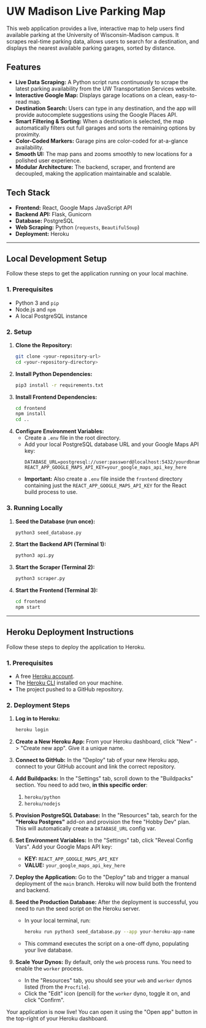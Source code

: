 # UW Madison Live Parking Map

This web application provides a live, interactive map to help users find available parking at the University of Wisconsin-Madison campus. It scrapes real-time parking data, allows users to search for a destination, and displays the nearest available parking garages, sorted by distance.

## Features

- **Live Data Scraping:** A Python script runs continuously to scrape the latest parking availability from the UW Transportation Services website.
- **Interactive Google Map:** Displays garage locations on a clean, easy-to-read map.
- **Destination Search:** Users can type in any destination, and the app will provide autocomplete suggestions using the Google Places API.
- **Smart Filtering & Sorting:** When a destination is selected, the map automatically filters out full garages and sorts the remaining options by proximity.
- **Color-Coded Markers:** Garage pins are color-coded for at-a-glance availability.
- **Smooth UI:** The map pans and zooms smoothly to new locations for a polished user experience.
- **Modular Architecture:** The backend, scraper, and frontend are decoupled, making the application maintainable and scalable.

## Tech Stack

- **Frontend:** React, Google Maps JavaScript API
- **Backend API:** Flask, Gunicorn
- **Database:** PostgreSQL
- **Web Scraping:** Python (`requests`, `BeautifulSoup`)
- **Deployment:** Heroku

---

## Local Development Setup

Follow these steps to get the application running on your local machine.

### 1. Prerequisites
- Python 3 and `pip`
- Node.js and `npm`
- A local PostgreSQL instance

### 2. Setup
1.  **Clone the Repository:**
    ```bash
    git clone <your-repository-url>
    cd <your-repository-directory>
    ```
2.  **Install Python Dependencies:**
    ```bash
    pip3 install -r requirements.txt
    ```
3.  **Install Frontend Dependencies:**
    ```bash
    cd frontend
    npm install
    cd ..
    ```
4.  **Configure Environment Variables:**
    - Create a `.env` file in the root directory.
    - Add your local PostgreSQL database URL and your Google Maps API key:
      ```
      DATABASE_URL=postgresql://user:password@localhost:5432/yourdbname
      REACT_APP_GOOGLE_MAPS_API_KEY=your_google_maps_api_key_here
      ```
    - **Important:** Also create a `.env` file inside the `frontend` directory containing just the `REACT_APP_GOOGLE_MAPS_API_KEY` for the React build process to use.

### 3. Running Locally
1.  **Seed the Database (run once):**
    ```bash
    python3 seed_database.py
    ```
2.  **Start the Backend API (Terminal 1):**
    ```bash
    python3 api.py
    ```
3.  **Start the Scraper (Terminal 2):**
    ```bash
    python3 scraper.py
    ```
4.  **Start the Frontend (Terminal 3):**
    ```bash
    cd frontend
    npm start
    ```

---

## Heroku Deployment Instructions

Follow these steps to deploy the application to Heroku.

### 1. Prerequisites
- A free [Heroku account](https://signup.heroku.com/).
- The [Heroku CLI](https://devcenter.heroku.com/articles/heroku-cli) installed on your machine.
- The project pushed to a GitHub repository.

### 2. Deployment Steps

1.  **Log in to Heroku:**
    ```bash
    heroku login
    ```

2.  **Create a New Heroku App:**
    From your Heroku dashboard, click "New" -> "Create new app". Give it a unique name.

3.  **Connect to GitHub:**
    In the "Deploy" tab of your new Heroku app, connect to your GitHub account and link the correct repository.

4.  **Add Buildpacks:**
    In the "Settings" tab, scroll down to the "Buildpacks" section. You need to add two, **in this specific order**:
    1.  `heroku/python`
    2.  `heroku/nodejs`

5.  **Provision PostgreSQL Database:**
    In the "Resources" tab, search for the **"Heroku Postgres"** add-on and provision the free "Hobby Dev" plan. This will automatically create a `DATABASE_URL` config var.

6.  **Set Environment Variables:**
    In the "Settings" tab, click "Reveal Config Vars". Add your Google Maps API key:
    - **KEY:** `REACT_APP_GOOGLE_MAPS_API_KEY`
    - **VALUE:** `your_google_maps_api_key_here`

7.  **Deploy the Application:**
    Go to the "Deploy" tab and trigger a manual deployment of the `main` branch. Heroku will now build both the frontend and backend.

8.  **Seed the Production Database:**
    After the deployment is successful, you need to run the seed script on the Heroku server.
    - In your local terminal, run:
      ```bash
      heroku run python3 seed_database.py --app your-heroku-app-name
      ```
    - This command executes the script on a one-off dyno, populating your live database.

9.  **Scale Your Dynos:**
    By default, only the `web` process runs. You need to enable the `worker` process.
    - In the "Resources" tab, you should see your `web` and `worker` dynos listed (from the `Procfile`).
    - Click the "Edit" icon (pencil) for the `worker` dyno, toggle it on, and click "Confirm".

Your application is now live! You can open it using the "Open app" button in the top-right of your Heroku dashboard.
